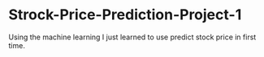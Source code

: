 # Strock-Price-Prediction-Project-1
Using the machine learning I just learned to use predict stock price in first time. 
